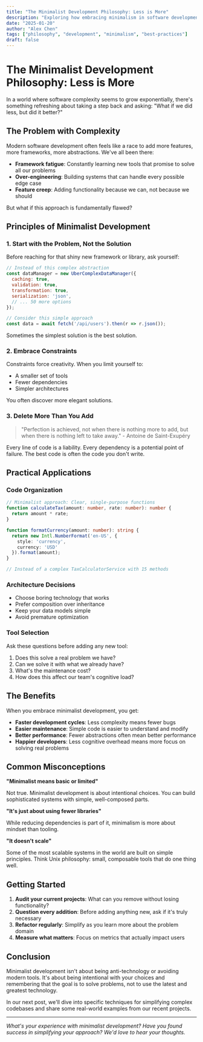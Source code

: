 ```yaml
---
title: "The Minimalist Development Philosophy: Less is More"
description: "Exploring how embracing minimalism in software development leads to better code, happier developers, and more maintainable systems."
date: "2025-01-20"
author: "Alex Chen"
tags: ["philosophy", "development", "minimalism", "best-practices"]
draft: false
---
```


# The Minimalist Development Philosophy: Less is More

In a world where software complexity seems to grow exponentially, there's something refreshing about taking a step back and asking: "What if we did less, but did it better?"

## The Problem with Complexity

Modern software development often feels like a race to add more features, more frameworks, more abstractions. We've all been there:

- **Framework fatigue**: Constantly learning new tools that promise to solve all our problems
- **Over-engineering**: Building systems that can handle every possible edge case
- **Feature creep**: Adding functionality because we can, not because we should

But what if this approach is fundamentally flawed?

## Principles of Minimalist Development

### 1. Start with the Problem, Not the Solution

Before reaching for that shiny new framework or library, ask yourself:

```javascript
// Instead of this complex abstraction
const dataManager = new UberComplexDataManager({
  caching: true,
  validation: true,
  transformation: true,
  serialization: 'json',
  // ... 50 more options
});

// Consider this simple approach
const data = await fetch('/api/users').then(r => r.json());
```

Sometimes the simplest solution is the best solution.

### 2. Embrace Constraints

Constraints force creativity. When you limit yourself to:

- A smaller set of tools
- Fewer dependencies
- Simpler architectures

You often discover more elegant solutions.

### 3. Delete More Than You Add

> "Perfection is achieved, not when there is nothing more to add, but when there is nothing left to take away." - Antoine de Saint-Exupéry

Every line of code is a liability. Every dependency is a potential point of failure. The best code is often the code you don't write.

## Practical Applications

### Code Organization

```typescript
// Minimalist approach: Clear, single-purpose functions
function calculateTax(amount: number, rate: number): number {
  return amount * rate;
}

function formatCurrency(amount: number): string {
  return new Intl.NumberFormat('en-US', {
    style: 'currency',
    currency: 'USD'
  }).format(amount);
}

// Instead of a complex TaxCalculatorService with 15 methods
```

### Architecture Decisions

- Choose boring technology that works
- Prefer composition over inheritance
- Keep your data models simple
- Avoid premature optimization

### Tool Selection

Ask these questions before adding any new tool:

1. Does this solve a real problem we have?
2. Can we solve it with what we already have?
3. What's the maintenance cost?
4. How does this affect our team's cognitive load?

## The Benefits

When you embrace minimalist development, you get:

- **Faster development cycles**: Less complexity means fewer bugs
- **Easier maintenance**: Simple code is easier to understand and modify
- **Better performance**: Fewer abstractions often mean better performance
- **Happier developers**: Less cognitive overhead means more focus on solving real problems

## Common Misconceptions

**"Minimalist means basic or limited"**

Not true. Minimalist development is about intentional choices. You can build sophisticated systems with simple, well-composed parts.

**"It's just about using fewer libraries"**

While reducing dependencies is part of it, minimalism is more about mindset than tooling.

**"It doesn't scale"**

Some of the most scalable systems in the world are built on simple principles. Think Unix philosophy: small, composable tools that do one thing well.

## Getting Started

1. **Audit your current projects**: What can you remove without losing functionality?
2. **Question every addition**: Before adding anything new, ask if it's truly necessary
3. **Refactor regularly**: Simplify as you learn more about the problem domain
4. **Measure what matters**: Focus on metrics that actually impact users

## Conclusion

Minimalist development isn't about being anti-technology or avoiding modern tools. It's about being intentional with your choices and remembering that the goal is to solve problems, not to use the latest and greatest technology.

In our next post, we'll dive into specific techniques for simplifying complex codebases and share some real-world examples from our recent projects.

---

*What's your experience with minimalist development? Have you found success in simplifying your approach? We'd love to hear your thoughts.*